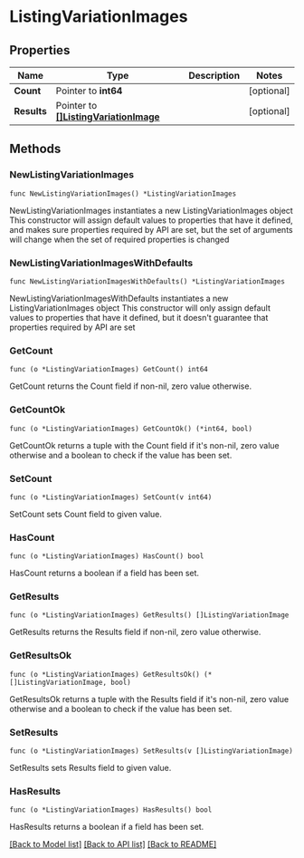 # ListingVariationImages

## Properties

Name | Type | Description | Notes
------------ | ------------- | ------------- | -------------
**Count** | Pointer to **int64** |  | [optional] 
**Results** | Pointer to [**[]ListingVariationImage**](ListingVariationImage.md) |  | [optional] 

## Methods

### NewListingVariationImages

`func NewListingVariationImages() *ListingVariationImages`

NewListingVariationImages instantiates a new ListingVariationImages object
This constructor will assign default values to properties that have it defined,
and makes sure properties required by API are set, but the set of arguments
will change when the set of required properties is changed

### NewListingVariationImagesWithDefaults

`func NewListingVariationImagesWithDefaults() *ListingVariationImages`

NewListingVariationImagesWithDefaults instantiates a new ListingVariationImages object
This constructor will only assign default values to properties that have it defined,
but it doesn't guarantee that properties required by API are set

### GetCount

`func (o *ListingVariationImages) GetCount() int64`

GetCount returns the Count field if non-nil, zero value otherwise.

### GetCountOk

`func (o *ListingVariationImages) GetCountOk() (*int64, bool)`

GetCountOk returns a tuple with the Count field if it's non-nil, zero value otherwise
and a boolean to check if the value has been set.

### SetCount

`func (o *ListingVariationImages) SetCount(v int64)`

SetCount sets Count field to given value.

### HasCount

`func (o *ListingVariationImages) HasCount() bool`

HasCount returns a boolean if a field has been set.

### GetResults

`func (o *ListingVariationImages) GetResults() []ListingVariationImage`

GetResults returns the Results field if non-nil, zero value otherwise.

### GetResultsOk

`func (o *ListingVariationImages) GetResultsOk() (*[]ListingVariationImage, bool)`

GetResultsOk returns a tuple with the Results field if it's non-nil, zero value otherwise
and a boolean to check if the value has been set.

### SetResults

`func (o *ListingVariationImages) SetResults(v []ListingVariationImage)`

SetResults sets Results field to given value.

### HasResults

`func (o *ListingVariationImages) HasResults() bool`

HasResults returns a boolean if a field has been set.


[[Back to Model list]](../README.md#documentation-for-models) [[Back to API list]](../README.md#documentation-for-api-endpoints) [[Back to README]](../README.md)


